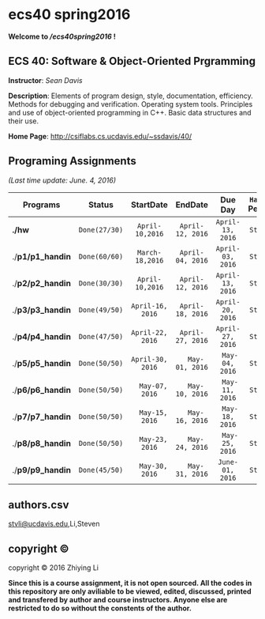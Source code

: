 # ecs40 spring2016

**Welcome to */ecs40spring2016* !**

## ECS 40: Software & Object-Oriented Prgramming

**Instructor**: *Sean Davis*

**Description**: Elements of program design, style, documentation, efficiency. Methods for debugging and verification. Operating system tools. Principles and use of object-oriented programming in C++. Basic data structures and their use.

**Home Page**: http://csiflabs.cs.ucdavis.edu/~ssdavis/40/ 

## Programing Assignments

*(Last time update: June. 4, 2016)*

| Programs           |     **Status**     |  **StartDate**   |   **EndDate**    |   **Due Day**    | **`Handin` Person** |
| ------------------ | :----------------: | :--------------: | :--------------: | :--------------: | :-----------------: |
| **./hw**           |    `Done(27/30)`   | `April-10,2016`  | `April-12, 2016` | `April-13, 2016` |      `Steven`       |
| ./**p1/p1_handin** |    `Done(60/60)`   | `March-18,2016`  | `April-04, 2016` | `April-03, 2016` |      `Steven`       |
| ./**p2/p2_handin** |    `Done(30/30)`   | `April-10,2016`  | `April-12, 2016` | `April-13, 2016` |      `Steven`       |
| ./**p3/p3_handin** |    `Done(49/50)`   | `April-16, 2016` | `April-18, 2016` | `April-20, 2016` |      `Steven`       |
| ./**p4/p4_handin** |    `Done(47/50)`   | `April-22, 2016` | `April-27, 2016` | `April-27, 2016` |      `Steven`       |
| ./**p5/p5_handin** |    `Done(50/50)`   | `April-30, 2016` | `  May-01, 2016` | ` May-04, 2016`  |      `Steven`       |
| ./**p6/p6_handin** |    `Done(50/50)`   | `  May-07, 2016` | `  May-10, 2016` | ` May-11, 2016`  |      `Steven`       |
| ./**p7/p7_handin** |    `Done(50/50)`   | `  May-15, 2016` | `  May-16, 2016` | ` May-18, 2016`  |      `Steven`       |
| ./**p8/p8_handin** |    `Done(50/50)`   | `  May-23, 2016` | `  May-24, 2016` | ` May-25, 2016`  |      `Steven`       |
| ./**p9/p9_handin** |    `Done(45/50)`   | `  May-30, 2016` | `  May-31, 2016` | `June-01, 2016`  |      `Steven`       |

## authors.csv

stvli@ucdavis.edu,Li,Steven

## copyright © 

copyright © 2016 Zhiying Li

**Since this is a course assignment, it is not open sourced. All the codes in this repository are only aviliable to be viewed, edited, discussed, printed and transfered by author and course instructors. Anyone else are restricted to do so without the constents of the author.**
